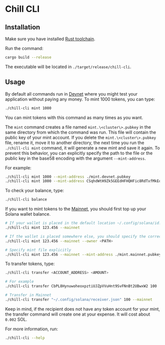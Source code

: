 # Chill CLI

## Installation

Make sure you have installed [Rust
toolchain](https://www.rust-lang.org/tools/install).

Run the command:

``` bash
cargo build --release
```

The executable will be located in `./target/release/chill-cli`.

## Usage

By default all commands run in
[Devnet](https://docs.solana.com/ru/clusters#devnet) where you might
test your application without paying any money. To mint 1000 tokens, you
can type:

``` bash
./chill-cli mint 1000
```

You can mint tokens with this command as many times as you want.

The `mint` command creates a file named `mint.\<cluster\>.pubkey` in the
same directory from which the command was run. This file will contain
the public key of your mint account. If you delete the
`mint.\<cluster\>.pubkey` file, rename it, move it to another directory,
the next time you run the `./chill-cli mint` command, it will generate a
new mint and save it again. To prevent this behavior, you can explicitly
specify the path to the file or the public key in the base58 encoding
with the argument `--mint-address`.

For example:

``` bash
./chill-cli mint 1000 --mint-address ./mint.devnet.pubkey
./chill-cli mint 1000 --mint-address CSqhdWtH9Zk5GEEdHFHQHFic8RdTxfMkEoCPevBK1PTL
```

To check your balance, type:

``` bash
./chill-cli balance
```

If you want to mint tokens to the
[Mainnet](https://docs.solana.com/ru/clusters#mainnet-beta), you should
first top up your Solana wallet balance.

``` bash
# If your wallet is placed in the default location ~/.config/solana/id.json
./chill-cli mint 123.456 --mainnet

# If the wallet is placed somewhere else, you should specify the correct path
./chill-cli mint 123.456 --mainnet --owner <PATH>

# Specify mint file explicitly
./chill-cli mint 123.456 --mainnet --mint-address ./mint.mainnet.pubkey
```

To transfer tokens, type:

``` bash
./chill-cli transfer <ACCOUNT_ADDRESS> <AMOUNT>

# For example
./chill-cli transfer CbPL8HynuwoheoxpztiUJZpVVuHnt9SvFNnBt2UBwxW2 100

# Transfer in Mainnet
./chill-cli transfer "~/.config/solana/receiver.json" 100 --mainnet
```

Keep in mind, if the recipient does not have any token account for your
mint, the transfer command will create one at your expense. It will cost
about `0.002` SOL.

For more information, run:

``` bash
./chill-cli --help
```
